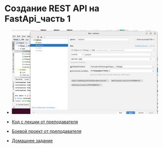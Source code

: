 # Создание REST API на FastApi_часть 1

- ![натройка uvicorn в pycharm](image.png)

- [Код с лекции от преподавателя](fastapi_1_100)

- [Боевой проект от преподавателя](todo_fastapi-main)

- [Домашнее задание]()